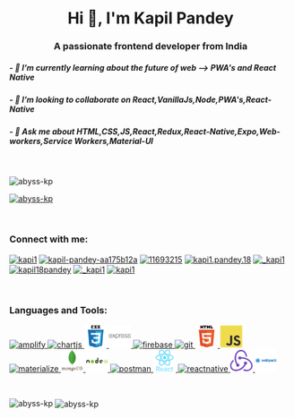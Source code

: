 <!-- ### Hi there 👋 -->

<!--
**abyss-kp/abyss-kp** is a ✨ _special_ ✨ repository because its `README.md` (this file) appears on your GitHub profile.

Here are some ideas to get you started:
- 🤔 I’m looking for help with ...
- 📫 How to reach me: ...
- 😄 Pronouns: ...
- ⚡ Fun fact: ...
-->

<!-- [![GitHub stats](https://github-readme-stats.vercel.app/api?username=abyss-kp&count_private=true&show_icons=true&theme=dark)]
[![Top Langs](https://github-readme-stats.vercel.app/api/top-langs/?username=abyss-kp&layout=compact)](https://github.com/anuraghazra/github-readme-stats)
[![Wakatime stats](https://github-readme-stats.vercel.app/api/wakatime?username=abyss-kp)](https://github.com/anuraghazra/github-readme-stats) -->

<!--   <img align="center" src="https://github-readme-stats.vercel.app/api?username=abyss-kp&count_private=true&show_icons=true&theme=dark" />
  <img align="center" src="https://github-readme-stats.vercel.app/api/top-langs/?username=abyss-kp&layout=compact" />
 -->

<h1 align="center">Hi 👋, I'm Kapil Pandey</h1>
<h3 align="center">A passionate frontend developer from India</h3>
<h5 align="left">- 🌱 I’m currently learning about the future of web --> PWA's and React Native</h5>
<h5 align="left">- 👯 I’m looking to collaborate on React,VanillaJs,Node,PWA's,React-Native</h5>
<h5 align="left">
- 💬 Ask me about HTML,CSS,JS,React,Redux,React-Native,Expo,Web-workers,Service Workers,Material-UI</h5></br>
<p align="left"> <img src="https://komarev.com/ghpvc/?username=abyss-kp&label=Profile%20views&color=0e75b6&style=flat" alt="abyss-kp" /> </p>

<p align="left"> <a href="https://github.com/ryo-ma/github-profile-trophy"><img src="https://github-profile-trophy.vercel.app/?username=abyss-kp" alt="abyss-kp" /></a> </p>
<br>
<h3 align="left">Connect with me:</h3>
<p align="left">
<a href="https://dev.to/kapi1" target="blank"><img align="center" src="https://cdn.jsdelivr.net/npm/simple-icons@3.0.1/icons/dev-dot-to.svg" alt="kapi1" height="30" width="40" /></a>
<a href="https://linkedin.com/in/kapil-pandey-aa175b12a" target="blank"><img align="center" src="https://raw.githubusercontent.com/rahuldkjain/github-profile-readme-generator/master/src/images/icons/Social/linked-in-alt.svg" alt="kapil-pandey-aa175b12a" height="30" width="40" /></a>
<a href="https://stackoverflow.com/users/11693215" target="blank"><img align="center" src="https://raw.githubusercontent.com/rahuldkjain/github-profile-readme-generator/master/src/images/icons/Social/stack-overflow.svg" alt="11693215" height="30" width="40" /></a>
<a href="https://fb.com/kapi1.pandey.18" target="blank"><img align="center" src="https://raw.githubusercontent.com/rahuldkjain/github-profile-readme-generator/master/src/images/icons/Social/facebook.svg" alt="kapi1.pandey.18" height="30" width="40" /></a>
<a href="https://instagram.com/_kapi1" target="blank"><img align="center" src="https://raw.githubusercontent.com/rahuldkjain/github-profile-readme-generator/master/src/images/icons/Social/instagram.svg" alt="_kapi1" height="30" width="40" /></a>
<a href="https://www.hackerrank.com/kapil18pandey" target="blank"><img align="center" src="https://raw.githubusercontent.com/rahuldkjain/github-profile-readme-generator/master/src/images/icons/Social/hackerrank.svg" alt="kapil18pandey" height="30" width="40" /></a>
<a href="https://www.leetcode.com/_kapi1" target="blank"><img align="center" src="https://raw.githubusercontent.com/rahuldkjain/github-profile-readme-generator/master/src/images/icons/Social/leet-code.svg" alt="_kapi1" height="30" width="40" /></a>
<a href="https://auth.geeksforgeeks.org/user/kapi1" target="blank"><img align="center" src="https://raw.githubusercontent.com/rahuldkjain/github-profile-readme-generator/master/src/images/icons/Social/geeks-for-geeks.svg" alt="kapi1" height="30" width="40" /></a>
</p>
<br>
<h3 align="left">Languages and Tools:</h3>
<p align="left"> <a href="https://aws.amazon.com/amplify/" target="_blank"> <img src="https://docs.amplify.aws/assets/logo-dark.svg" alt="amplify" width="40" height="40"/> </a> <a href="https://www.chartjs.org" target="_blank"> <img src="https://www.chartjs.org/media/logo-title.svg" alt="chartjs" width="40" height="40"/> </a> <a href="https://www.w3schools.com/css/" target="_blank"> <img src="https://raw.githubusercontent.com/devicons/devicon/master/icons/css3/css3-original-wordmark.svg" alt="css3" width="40" height="40"/> </a> <a href="https://expressjs.com" target="_blank"> <img src="https://raw.githubusercontent.com/devicons/devicon/master/icons/express/express-original-wordmark.svg" alt="express" width="40" height="40"/> </a> <a href="https://firebase.google.com/" target="_blank"> <img src="https://www.vectorlogo.zone/logos/firebase/firebase-icon.svg" alt="firebase" width="40" height="40"/> </a> <a href="https://git-scm.com/" target="_blank"> <img src="https://www.vectorlogo.zone/logos/git-scm/git-scm-icon.svg" alt="git" width="40" height="40"/> </a> <a href="https://www.w3.org/html/" target="_blank"> <img src="https://raw.githubusercontent.com/devicons/devicon/master/icons/html5/html5-original-wordmark.svg" alt="html5" width="40" height="40"/> </a> <a href="https://developer.mozilla.org/en-US/docs/Web/JavaScript" target="_blank"> <img src="https://raw.githubusercontent.com/devicons/devicon/master/icons/javascript/javascript-original.svg" alt="javascript" width="40" height="40"/> </a> <a href="https://materializecss.com/" target="_blank"> <img src="https://raw.githubusercontent.com/prplx/svg-logos/5585531d45d294869c4eaab4d7cf2e9c167710a9/svg/materialize.svg" alt="materialize" width="40" height="40"/> </a> <a href="https://www.mongodb.com/" target="_blank"> <img src="https://raw.githubusercontent.com/devicons/devicon/master/icons/mongodb/mongodb-original-wordmark.svg" alt="mongodb" width="40" height="40"/> </a> <a href="https://nodejs.org" target="_blank"> <img src="https://raw.githubusercontent.com/devicons/devicon/master/icons/nodejs/nodejs-original-wordmark.svg" alt="nodejs" width="40" height="40"/> </a> <a href="https://postman.com" target="_blank"> <img src="https://www.vectorlogo.zone/logos/getpostman/getpostman-icon.svg" alt="postman" width="40" height="40"/> </a> <a href="https://reactjs.org/" target="_blank"> <img src="https://raw.githubusercontent.com/devicons/devicon/master/icons/react/react-original-wordmark.svg" alt="react" width="40" height="40"/> </a> <a href="https://reactnative.dev/" target="_blank"> <img src="https://reactnative.dev/img/header_logo.svg" alt="reactnative" width="40" height="40"/> </a> <a href="https://redux.js.org" target="_blank"> <img src="https://raw.githubusercontent.com/devicons/devicon/master/icons/redux/redux-original.svg" alt="redux" width="40" height="40"/> </a> <a href="https://webpack.js.org" target="_blank"> <img src="https://raw.githubusercontent.com/devicons/devicon/d00d0969292a6569d45b06d3f350f463a0107b0d/icons/webpack/webpack-original-wordmark.svg" alt="webpack" width="40" height="40"/> </a> </p>
<br>
<p><img align="left" src="https://github-readme-stats.vercel.app/api/top-langs?username=abyss-kp&show_icons=true&locale=en&layout=compact" alt="abyss-kp" /></p>
<p>&nbsp;<img align="center" src="https://github-readme-stats.vercel.app/api?username=abyss-kp&show_icons=true&locale=en&count_private=true&theme=dark" alt="abyss-kp" /></p>

